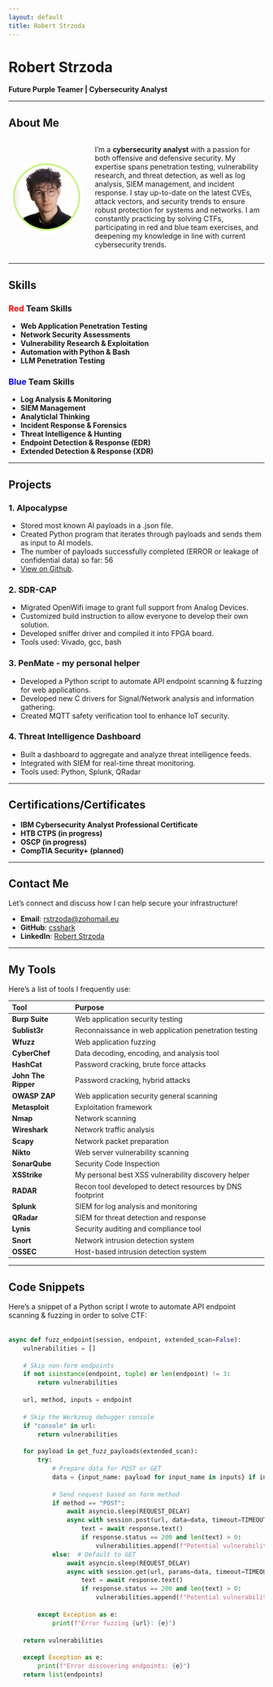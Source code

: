 ```yaml
---
layout: default
title: Robert Strzoda
---
```


# Robert Strzoda

<b>Future Purple Teamer | Cybersecurity Analyst</b>

---

## About Me

<div style="display: flex; align-items: center;">
  <img src="img.png" alt="Robert Strzoda" style="float: left; margin-right: 20px; height: 150px; width: 150px; border-radius: 50%;" />
  <div>
    <p>I’m a <strong>cybersecurity analyst</strong> with a passion for both offensive and defensive security. My expertise spans penetration testing, vulnerability research, and threat detection, as well as log analysis, SIEM management, and incident response. I stay up-to-date on the latest CVEs, attack vectors, and security trends to ensure robust protection for systems and networks. I am constantly practicing by solving CTFs, participating in red and blue team exercises, and deepening my knowledge in line with current cybersecurity trends.</p>
  </div>
</div>

---

## Skills

### **<span style="color: red;">Red</span> Team Skills**
- **Web Application Penetration Testing**
- **Network Security Assessments**
- **Vulnerability Research & Exploitation**
- **Automation with Python & Bash**
- **LLM Penetration Testing**

### **<span style="color: blue;">Blue</span> Team Skills**
- **Log Analysis & Monitoring**
- **SIEM Management**
- **Analyticlal Thinking**
- **Incident Response & Forensics**
- **Threat Intelligence & Hunting**
- **Endpoint Detection & Response (EDR)**
- **Extended Detection & Response (XDR)**

---

## Projects

### 1. **AIpocalypse**
   - Stored most known AI payloads in a .json file.
   - Created Python program that iterates through payloads and sends them as input to AI models.
   - The number of payloads successfully completed (ERROR or leakage of confidential data) so far: 56
   - [View on Github](https://github.com/csshark/AIpocalypse).

### 2. **SDR-CAP**
   - Migrated OpenWifi image to grant full support from Analog Devices.
   - Customized build instruction to allow everyone to develop their own solution.
   - Developed sniffer driver and compiled it into FPGA board.
   - Tools used: Vivado, gcc, bash

### 3. **PenMate - my personal helper**
   - Developed a Python script to automate API endpoint scanning & fuzzing for web applications.
   - Developed new C drivers for Signal/Network analysis and information gathering.
   - Created MQTT safety verification tool to enhance IoT security.

### 4. **Threat Intelligence Dashboard**
   - Built a dashboard to aggregate and analyze threat intelligence feeds.
   - Integrated with SIEM for real-time threat monitoring.
   - Tools used: Python, Splunk, QRadar

---

## Certifications/Certificates

- **IBM Cybersecurity Analyst Professional Certificate**
- **HTB CTPS (in progress)**
- **OSCP (in progress)**
- **CompTIA Security+ (planned)**

---

## Contact Me

Let’s connect and discuss how I can help secure your infrastructure!

- **Email**: [rstrzoda@zohomail.eu](mailto:rstrzoda@zohomail.eu)
- **GitHub**: [csshark](https://github.com/csshark)
- **LinkedIn**: [Robert Strzoda](https://www.linkedin.com/in/robertstrzoda)

---

## My Tools

Here’s a list of tools I frequently use:

| Tool           | Purpose                          |
|:---------------|:---------------------------------|
| **Burp Suite** | Web application security testing |
| **Sublist3r**  | Reconnaissance in web application penetration testing | 
| **Wfuzz**      | Web application fuzzing |
| **CyberChef**  | Data decoding, encoding, and analysis tool | 
| **HashCat**    | Password cracking, brute force attacks | 
| **John The Ripper** | Password cracking, hybrid attacks |
| **OWASP ZAP**  | Web application security general scanning |
| **Metasploit** | Exploitation framework           |
| **Nmap**       | Network scanning                 |
| **Wireshark**  | Network traffic analysis         |
| **Scapy**      | Network packet preparation |
| **Nikto**      | Web server vulnerability scanning |
| **SonarQube**  | Security Code Inspection | 
| **XSStrike**   | My personal best XSS vulnerability discovery helper | 
| **RADAR**      | Recon tool developed to detect resources by DNS footprint |  
| **Splunk**     | SIEM for log analysis and monitoring |
| **QRadar**     | SIEM for threat detection and response |
| **Lynis**      | Security auditing and compliance tool |
| **Snort**      | Network intrusion detection system |
| **OSSEC**      | Host-based intrusion detection system |

---

## Code Snippets

Here’s a snippet of a Python script I wrote to automate API endpoint scanning & fuzzing in order to solve CTF:

```python

async def fuzz_endpoint(session, endpoint, extended_scan=False):
    vulnerabilities = []

    # Skip non-form endpoints
    if not isinstance(endpoint, tuple) or len(endpoint) != 3:
        return vulnerabilities

    url, method, inputs = endpoint

    # Skip the Werkzeug debugger console
    if "console" in url:
        return vulnerabilities

    for payload in get_fuzz_payloads(extended_scan):
        try:
            # Prepare data for POST or GET
            data = {input_name: payload for input_name in inputs} if inputs else {"input": payload}

            # Send request based on form method
            if method == "POST":
                await asyncio.sleep(REQUEST_DELAY)
                async with session.post(url, data=data, timeout=TIMEOUT) as response:
                    text = await response.text()
                    if response.status == 200 and len(text) > 0:
                        vulnerabilities.append(f"Potential vulnerability at {url} with payload: {payload}")
            else:  # Default to GET
                await asyncio.sleep(REQUEST_DELAY)
                async with session.get(url, params=data, timeout=TIMEOUT) as response:
                    text = await response.text()
                    if response.status == 200 and len(text) > 0:
                        vulnerabilities.append(f"Potential vulnerability at {url} with payload: {payload}")

        except Exception as e:
            print(f"Error fuzzing {url}: {e}")

    return vulnerabilities

    except Exception as e:
        print(f"Error discovering endpoints: {e}")
    return list(endpoints)
```
